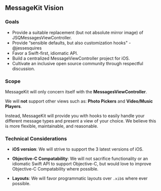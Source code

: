 ## MessageKit Vision

### Goals
- Provide a suitable replacement (but not absolute mirror image) of JSQMessagesViewController.
- Provide “sensible defaults, but also customization hooks" - @jessesquires
- Favor a Swift-first, idiomatic API.
- Build a centralized MessageViewController project for iOS.
- Cultivate an inclusive open source community through respectful discussion.

### Scope
MessageKit will only concern itself with the **MessagesViewController**. 

We will **not** support other views such as:  **Photo Pickers** and **Video/Music Players**.

Instead, MessageKit will provide you with hooks to easily handle your different message types and present a view of your choice. We believe this is more flexible, maintainable, and reasonable.

### Technical Considerations
- **iOS version**: 
We will strive to support the 3 latest versions of iOS.

- **Objective-C Compatability**: 
We will not sacrifice functionality or an idiomatic Swift API to support Objective-C, but would love to improve Objective-C Compatability where possible.

- **Layouts**: 
We will favor programmatic layouts over `.xib`s where ever possible.
